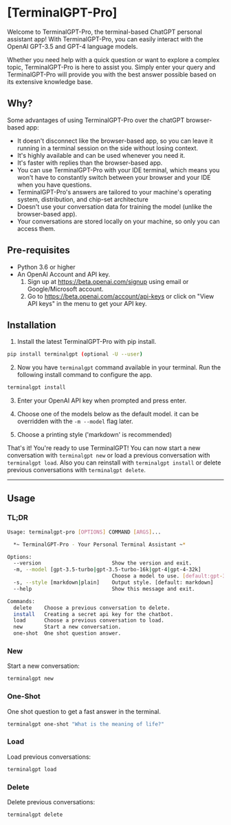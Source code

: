 # [TerminalGPT-Pro]


Welcome to TerminalGPT-Pro, the terminal-based ChatGPT personal assistant app!
With TerminalGPT-Pro, you can easily interact with the OpenAI GPT-3.5 and GPT-4 language models.

Whether you need help with a quick question or want to explore a complex topic, TerminalGPT-Pro is here to assist you. Simply enter your query and TerminalGPT-Pro will provide you with the best answer possible based on its extensive knowledge base.


## Why?

Some advantages of using TerminalGPT-Pro over the chatGPT browser-based app:

- It doesn't disconnect like the browser-based app, so you can leave it running in a terminal session on the side without losing context.
- It's highly available and can be used whenever you need it.
- It's faster with replies than the browser-based app.
- You can use TerminalGPT-Pro with your IDE terminal, which means you won't have to constantly switch between your browser and your IDE when you have questions.
- TerminalGPT-Pro's answers are tailored to your machine's operating system, distribution, and chip-set architecture
- Doesn't use your conversation data for training the model (unlike the browser-based app).
- Your conversations are stored locally on your machine, so only you can access them.

## Pre-requisites

- Python 3.6 or higher
- An OpenAI Account and API key.
   1. Sign up at <https://beta.openai.com/signup> using email or Google/Microsoft account.
   2. Go to <https://beta.openai.com/account/api-keys> or click on "View API keys" in the menu to get your API key.

## Installation

1. Install the latest TerminalGPT-Pro with pip install.

```sh
pip install terminalgpt (optional -U --user)
```

2. Now you have `terminalgpt` command available in your terminal. Run the following install command to configure the app.

```sh
terminalgpt install
```

3. Enter your OpenAI API key when prompted and press enter.

4. Choose one of the models below as the default model. it can be overridden with the `-m --model` flag later.

5.  Choose a printing style ('markdown' is recommended)

That's it! You're ready to use TerminalGPT!
You can now start a new conversation with `terminalgpt new` or load a previous conversation with `terminalgpt load`. Also you can reinstall with `terminalgpt install` or delete previous conversations with `terminalgpt delete`.

---

## Usage

### TL;DR

```sh
Usage: terminalgpt-pro [OPTIONS] COMMAND [ARGS]...

  *~ TerminalGPT-Pro - Your Personal Terminal Assistant ~*

Options:
  --version                       Show the version and exit.
  -m, --model [gpt-3.5-turbo|gpt-3.5-turbo-16k|gpt-4|gpt-4-32k]
                                  Choose a model to use. [default:gpt-3.5-turbo]
  -s, --style [markdown|plain]    Output style. [default: markdown]
  --help                          Show this message and exit.

Commands:
  delete    Choose a previous conversation to delete.
  install   Creating a secret api key for the chatbot.
  load      Choose a previous conversation to load.
  new       Start a new conversation.
  one-shot  One shot question answer.
```

### New

Start a new conversation:

```sh
terminalgpt new
```

### One-Shot

One shot question to get a fast answer in the terminal.

```sh
terminalgpt one-shot "What is the meaning of life?"
```

### Load

Load previous conversations:

```sh
terminalgpt load
```

### Delete

Delete previous conversations:

```sh
terminalgpt delete
```

